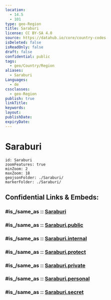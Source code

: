 ```yaml
---
location:
  - 14.5
  - 101
type: geo-Region
title: Saraburi
license: CC BY-SA 4.0
source: https://datahub.io/core/country-codes
isDeleted: false
isReadOnly: false
draft: false
confidential: public
tags:
  - geo/Country/Region
aliases:
  - Saraburi
Languages:
  - de
cssclasses:
  - geo-Region
publish: true
linkTitle:
keywords:
layout:
publishDate:
expiryDate:
---
```


# Saraburi

```leaflet
id: Saraburi
zoomFeatures: true 
minZoom: 2 
maxZoom: 18
geojsonFolder: ./Saraburi/
markerFolder: ./Saraburi/
```


## Confidential Links & Embeds: 

### #is_/same_as :: [Saraburi](/_Standards/Earth/Continent/Asia/Asia~South~East/Thailand/Provinces~Thailand/Saraburi.md) 

### #is_/same_as :: [Saraburi.public](/_public/Earth/Continent/Asia/Asia~South~East/Thailand/Provinces~Thailand/Saraburi.public.md) 

### #is_/same_as :: [Saraburi.internal](/_internal/Earth/Continent/Asia/Asia~South~East/Thailand/Provinces~Thailand/Saraburi.internal.md) 

### #is_/same_as :: [Saraburi.protect](/_protect/Earth/Continent/Asia/Asia~South~East/Thailand/Provinces~Thailand/Saraburi.protect.md) 

### #is_/same_as :: [Saraburi.private](/_private/Earth/Continent/Asia/Asia~South~East/Thailand/Provinces~Thailand/Saraburi.private.md) 

### #is_/same_as :: [Saraburi.personal](/_personal/Earth/Continent/Asia/Asia~South~East/Thailand/Provinces~Thailand/Saraburi.personal.md) 

### #is_/same_as :: [Saraburi.secret](/_secret/Earth/Continent/Asia/Asia~South~East/Thailand/Provinces~Thailand/Saraburi.secret.md)

